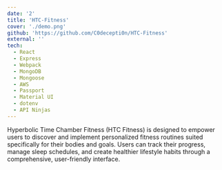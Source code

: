 ```yaml
---
date: '2'
title: 'HTC-Fitness'
cover: './demo.png'
github: 'https://github.com/C0decepti0n/HTC-Fitness'
external: ''
tech:
  - React
  - Express
  - Webpack
  - MongoDB
  - Mongoose
  - AWS
  - Passport
  - Material UI
  - dotenv
  - API Ninjas
---
```


Hyperbolic Time Chamber Fitness (HTC Fitness) is designed to empower users to discover and implement personalized fitness routines suited specifically for their bodies and goals. Users can track their progress, manage sleep schedules, and create healthier lifestyle habits through a comprehensive, user-friendly interface.
